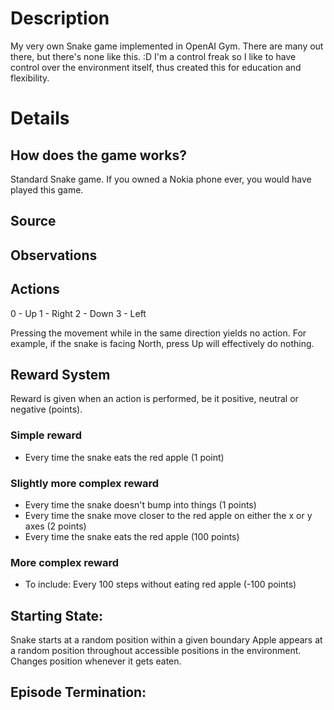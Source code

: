 # Description
My very own Snake game implemented in OpenAI Gym. There are many out there, but there's none like this. :D
I'm a control freak so I like to have control over the environment itself, thus created this for education and flexibility.

# Details
## How does the game works?
Standard Snake game. If you owned a Nokia phone ever, you would have played this game. 

## Source

## Observations

## Actions
0 - Up
1 - Right
2 - Down
3 - Left

Pressing the movement while in the same direction yields no action. 
For example, if the snake is facing North, press Up will effectively do nothing.

## Reward System
Reward is given when an action is performed, be it positive, neutral or negative (points).

### Simple reward
- Every time the snake eats the red apple (1 point)

### Slightly more complex reward
- Every time the snake doesn't bump into things (1 points)
- Every time the snake move closer to the red apple on either the x or y axes (2 points)
- Every time the snake eats the red apple (100 points)

### More complex reward
- To include: Every 100 steps without eating red apple (-100 points)

## Starting State:
Snake starts at a random position within a given boundary
Apple appears at a random position throughout accessible positions in the environment. Changes position whenever it gets eaten.

## Episode Termination:
